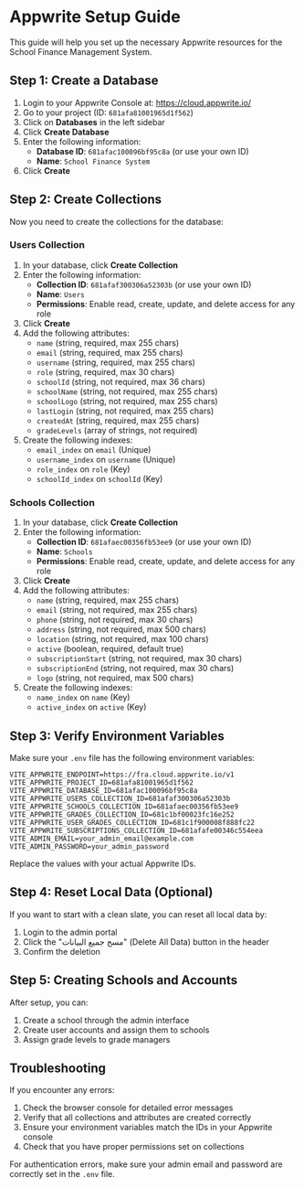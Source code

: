 # Appwrite Setup Guide

This guide will help you set up the necessary Appwrite resources for the School Finance Management System.

## Step 1: Create a Database

1. Login to your Appwrite Console at: https://cloud.appwrite.io/
2. Go to your project (ID: `681afa81001965d1f562`)
3. Click on **Databases** in the left sidebar
4. Click **Create Database**
5. Enter the following information:
   - **Database ID**: `681afac100096bf95c8a` (or use your own ID)
   - **Name**: `School Finance System`
6. Click **Create**

## Step 2: Create Collections

Now you need to create the collections for the database:

### Users Collection

1. In your database, click **Create Collection**
2. Enter the following information:
   - **Collection ID**: `681afaf300306a52303b` (or use your own ID)
   - **Name**: `Users`
   - **Permissions**: Enable read, create, update, and delete access for any role
3. Click **Create**
4. Add the following attributes:
   - `name` (string, required, max 255 chars)
   - `email` (string, required, max 255 chars)
   - `username` (string, required, max 255 chars)
   - `role` (string, required, max 30 chars)
   - `schoolId` (string, not required, max 36 chars)
   - `schoolName` (string, not required, max 255 chars)
   - `schoolLogo` (string, not required, max 255 chars)
   - `lastLogin` (string, not required, max 255 chars)
   - `createdAt` (string, required, max 255 chars)
   - `gradeLevels` (array of strings, not required)
5. Create the following indexes:
   - `email_index` on `email` (Unique)
   - `username_index` on `username` (Unique)
   - `role_index` on `role` (Key)
   - `schoolId_index` on `schoolId` (Key)

### Schools Collection

1. In your database, click **Create Collection**
2. Enter the following information:
   - **Collection ID**: `681afaec00356fb53ee9` (or use your own ID)
   - **Name**: `Schools`
   - **Permissions**: Enable read, create, update, and delete access for any role
3. Click **Create**
4. Add the following attributes:
   - `name` (string, required, max 255 chars)
   - `email` (string, not required, max 255 chars)
   - `phone` (string, not required, max 30 chars)
   - `address` (string, not required, max 500 chars)
   - `location` (string, not required, max 100 chars)
   - `active` (boolean, required, default true)
   - `subscriptionStart` (string, not required, max 30 chars)
   - `subscriptionEnd` (string, not required, max 30 chars)
   - `logo` (string, not required, max 500 chars)
5. Create the following indexes:
   - `name_index` on `name` (Key)
   - `active_index` on `active` (Key)

## Step 3: Verify Environment Variables

Make sure your `.env` file has the following environment variables:

```
VITE_APPWRITE_ENDPOINT=https://fra.cloud.appwrite.io/v1
VITE_APPWRITE_PROJECT_ID=681afa81001965d1f562
VITE_APPWRITE_DATABASE_ID=681afac100096bf95c8a
VITE_APPWRITE_USERS_COLLECTION_ID=681afaf300306a52303b
VITE_APPWRITE_SCHOOLS_COLLECTION_ID=681afaec00356fb53ee9
VITE_APPWRITE_GRADES_COLLECTION_ID=681c1bf00023fc16e252
VITE_APPWRITE_USER_GRADES_COLLECTION_ID=681c1f900008f888fc22
VITE_APPWRITE_SUBSCRIPTIONS_COLLECTION_ID=681afafe00346c554eea
VITE_ADMIN_EMAIL=your_admin_email@example.com
VITE_ADMIN_PASSWORD=your_admin_password
```

Replace the values with your actual Appwrite IDs.

## Step 4: Reset Local Data (Optional)

If you want to start with a clean slate, you can reset all local data by:

1. Login to the admin portal
2. Click the "مسح جميع البيانات" (Delete All Data) button in the header
3. Confirm the deletion

## Step 5: Creating Schools and Accounts

After setup, you can:

1. Create a school through the admin interface
2. Create user accounts and assign them to schools
3. Assign grade levels to grade managers

## Troubleshooting

If you encounter any errors:

1. Check the browser console for detailed error messages
2. Verify that all collections and attributes are created correctly
3. Ensure your environment variables match the IDs in your Appwrite console
4. Check that you have proper permissions set on collections

For authentication errors, make sure your admin email and password are correctly set in the `.env` file. 